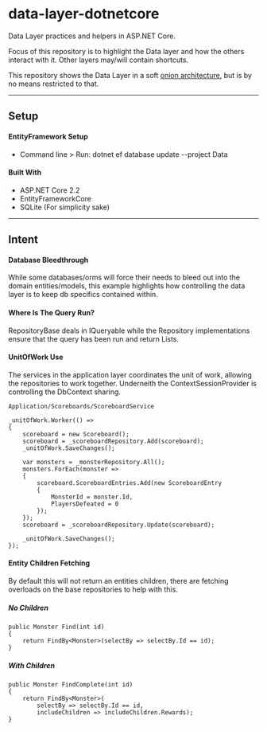 # data-layer-dotnetcore

Data Layer practices and helpers in ASP.NET Core.

Focus of this repository is to highlight the Data layer and how the others interact with it. Other layers may/will contain shortcuts.

This repository shows the Data Layer in a soft [onion architecture](https://jeffreypalermo.com/2008/07/the-onion-architecture-part-1/), but is by no means restricted to that.

---

## Setup

#### EntityFramework Setup

- Command line > Run: dotnet ef database update --project Data

#### Built With

- ASP.NET Core 2.2
- EntityFrameworkCore
- SQLite (For simplicity sake)

---

## Intent

#### Database Bleedthrough

While some databases/orms will force their needs to bleed out into the domain entities/models, this example highlights how controlling the data layer is to keep db specifics contained within.

#### Where Is The Query Run?

RepositoryBase deals in IQueryable while the Repository implementations ensure that the query has been run and return Lists.

#### UnitOfWork Use

The services in the application layer coordinates the unit of work, allowing the repositories to work together. Underneith the ContextSessionProvider is controlling the DbContext sharing.

```
Application/Scoreboards/ScoreboardService

_unitOfWork.Worker(() => 
{
    scoreboard = new Scoreboard();
    scoreboard = _scoreboardRepository.Add(scoreboard);
    _unitOfWork.SaveChanges();

    var monsters = _monsterRepository.All();
    monsters.ForEach(monster => 
    {
        scoreboard.ScoreboardEntries.Add(new ScoreboardEntry
        {
            MonsterId = monster.Id,
            PlayersDefeated = 0
        });
    });
    scoreboard = _scoreboardRepository.Update(scoreboard);

    _unitOfWork.SaveChanges();
});
```

#### Entity Children Fetching

By default this will not return an entities children, there are fetching overloads on the base repositories to help with this.

##### No Children
```
public Monster Find(int id)
{
    return FindBy<Monster>(selectBy => selectBy.Id == id);
}
```

##### With Children
```
public Monster FindComplete(int id)
{
    return FindBy<Monster>(
        selectBy => selectBy.Id == id,
        includeChildren => includeChildren.Rewards);
}
```
